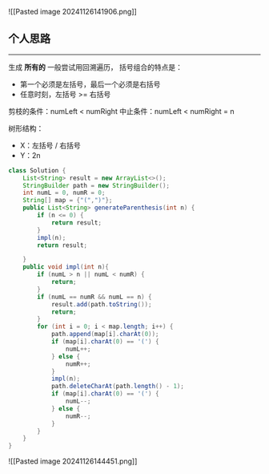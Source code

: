 
![[Pasted image 20241126141906.png]]

## 个人思路
***
生成 **所有的** 一般尝试用回溯遍历，
括号组合的特点是：
- 第一个必须是左括号，最后一个必须是右括号
- 任意时刻，左括号 >= 右括号

剪枝的条件：numLeft < numRight
中止条件：numLeft < numRight = n

树形结构：
- X：左括号 / 右括号
- Y：2n

```JAVA
class Solution {
    List<String> result = new ArrayList<>();
    StringBuilder path = new StringBuilder();
    int numL = 0, numR = 0;
    String[] map = {"(",")"};
    public List<String> generateParenthesis(int n) {
        if (n <= 0) {
            return result;
        }
        impl(n);
        return result;

    }
    public void impl(int n){
        if (numL > n || numL < numR) {
            return;
        }
        if (numL == numR && numL == n) {
            result.add(path.toString());
            return;
        }
        for (int i = 0; i < map.length; i++) {
            path.append(map[i].charAt(0));
            if (map[i].charAt(0) == '(') {
                numL++;
            } else {
                numR++;
            }
            impl(n);
            path.deleteCharAt(path.length() - 1);
            if (map[i].charAt(0) == '(') {
                numL--;
            } else {
                numR--;
            }
        }
    }
}
```

![[Pasted image 20241126144451.png]]
